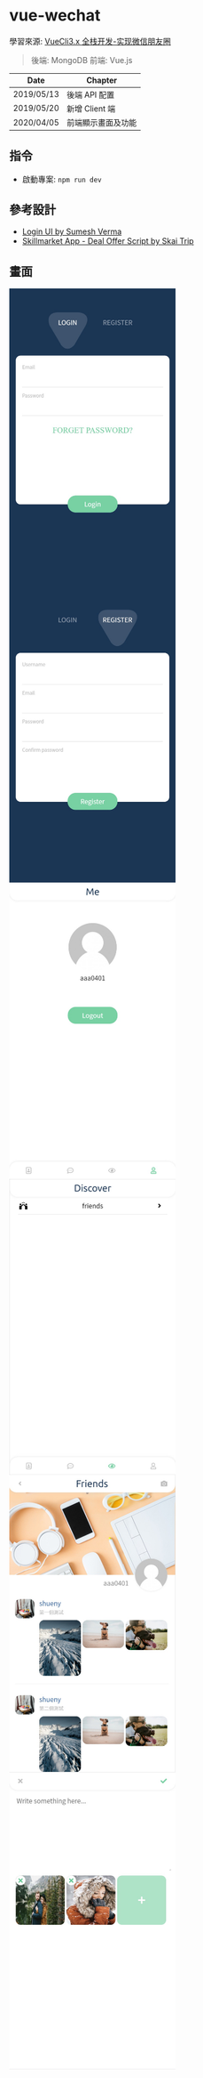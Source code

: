 ﻿# vue-wechat

學習來源: [VueCli3.x 全栈开发-实现微信朋友圈](https://www.udemy.com/vuecli3forwechat/)

> 後端: MongoDB
> 前端: Vue.js

| Date       | Chapter            |
| ---------- | ------------------ |
| 2019/05/13 | 後端 API 配置      |
| 2019/05/20 | 新增 Client 端     |
| 2020/04/05 | 前端顯示畫面及功能 |

## 指令

- 啟動專案: `npm run dev`

## 參考設計

- [Login UI by Sumesh Verma](https://dribbble.com/shots/4754884-Login-UI)
- [Skillmarket App - Deal Offer Script by Skai Trip](https://dribbble.com/shots/6935536-Skillmarket-App-Deal-Offer-Script)

## 畫面

<div style="display: inline-flex; flex-wrap: wrap;">
<img src="./client/src/assets/img/login_img.jpg" width="300px">
<img src="./client/src/assets/img/register_img.jpg" width="300px">
<img src="./client/src/assets/img/me_img.jpg" width="300px">
<img src="./client/src/assets/img/discover_img.jpg" width="300px">
<img src="./client/src/assets/img/friends_img.jpg" width="300px">
<img src="./client/src/assets/img/addmessage_img.jpg" width="300px">
</div>
